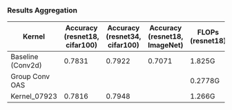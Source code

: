 ### Results Aggregation

| Kernel | Accuracy (resnet18, cifar100) | Accuracy (resnet34, cifar100) | Accuracy (resnet18, ImageNet) | FLOPs (resnet18) |
| ------| ------| ------| ------| ------| 
| Baseline (Conv2d) | 0.7831 | 0.7922 | 0.7071 | 1.825G |
| Group Conv OAS |  |  |  | 0.2778G |
| Kernel_07923 | 0.7816 | 0.7948 |  | 1.266G |
